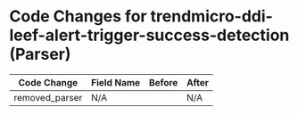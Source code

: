 # Code Changes for trendmicro-ddi-leef-alert-trigger-success-detection (Parser)

| Code Change | Field Name | Before | After |
|-------------|------------|--------|-------|
| removed_parser | N/A |  | N/A |